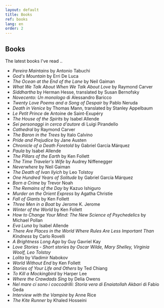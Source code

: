 ```yaml
---
layout: default
title: Books
ref: books
lang: en
order: 2
---
```


## Books

The latest books I've read .. 

- _Pereira Maintains_ by Antonio Tabuchi
- _God's Mountain_ by Erri De Luca
- _The Ocean at the End of the Lane_ by Neil Gaiman
- _What We Talk About When We Talk About Love_ by Raymond Carver
- _Siddhartha_ by Herman Hesse, translated by Susan Bernofsky
- _Novecento: Un monologo_ di Alessandro Baricco
- _Twenty Love Poems and a Song of Despair_ by Pablo Neruda
- _Death in Venice_ by Thomas Mann, translated by Stanley Appelbaum
- _Le Petit Prince_ de Antoine de Saint-Exupéry
- _The House of the Spirits_ by Isabel Allende
- _Sei personaggi in cerca d'autore_ di Luigi Pirandello
- _Cathedral_ by Raymond Carver
- _The Baron in the Trees_ by Italo Calvino
- _Pride and Prejudice_ by Jane Austen
- _Chronicle of a Death Foretold_ by Gabriel García Márquez
- _Paula_ by Isabel Allende
- _The Pillars of the Earth_ by Ken Follett
- _The Time Traveler's Wife_ by Audrey Niffenegger
- _Neverwhere_ by Neil Gaiman
- _The Death of Ivan Ilyich_ by Leo Tolstoy
- _One Hundred Years of Solitude_ by Gabriel García Márquez
- _Born a Crime_ by Trevor Noah
- _The Remains of the Day_ by Kazuo Ishiguro
- _Murder on the Orient Express_ by Agatha Christie
- _Fall of Giants_ by Ken Follett
- _Three Men in a Boat_ by Jerome K. Jerome
- _Winter of the World_ by Ken Follett
- _How to Change Your Mind: The New Science of Psychedelics_ by Michael Pollan
- _Eva Luna_ by Isabel Allende
- _There Are Places in the World Where Rules Are Less Important Than Kindness_ by Carlo Rovelli
- _A Brightness Long Ago_ by Guy Gavriel Kay
- _Love Stories - Short stories by Oscar Wilde, Mary Shelley, Virginia Woolf, Leo Tolstoy_
- _Lolita_ by Vladimir Nabokov
- _World Without End_ by Ken Follett
- _Stories of Your Life and Others_ by Ted Chiang
- _To Kill a Mockingbird_ by Harper Lee
- _Where the Crawdads Sing_ by Delia Owens
- _Nel mare ci sono i coccodrilli: Storia vera di Enaiatollah Akbari_ di Fabio Geda
- _Interview with the Vampire_ by Anne Rice
- _The Kite Runner_ by Khaled Hosseini
